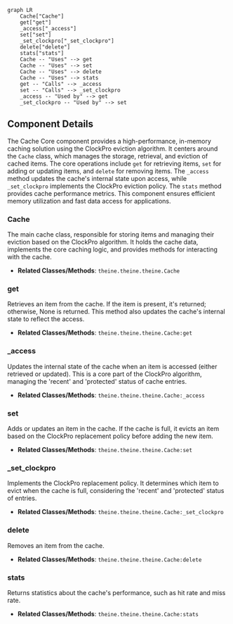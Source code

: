 ```mermaid
graph LR
    Cache["Cache"]
    get["get"]
    _access["_access"]
    set["set"]
    _set_clockpro["_set_clockpro"]
    delete["delete"]
    stats["stats"]
    Cache -- "Uses" --> get
    Cache -- "Uses" --> set
    Cache -- "Uses" --> delete
    Cache -- "Uses" --> stats
    get -- "Calls" --> _access
    set -- "Calls" --> _set_clockpro
    _access -- "Used by" --> get
    _set_clockpro -- "Used by" --> set
```

## Component Details

The Cache Core component provides a high-performance, in-memory caching solution using the ClockPro eviction algorithm. It centers around the `Cache` class, which manages the storage, retrieval, and eviction of cached items. The core operations include `get` for retrieving items, `set` for adding or updating items, and `delete` for removing items. The `_access` method updates the cache's internal state upon access, while `_set_clockpro` implements the ClockPro eviction policy. The `stats` method provides cache performance metrics. This component ensures efficient memory utilization and fast data access for applications.

### Cache
The main cache class, responsible for storing items and managing their eviction based on the ClockPro algorithm. It holds the cache data, implements the core caching logic, and provides methods for interacting with the cache.
- **Related Classes/Methods**: `theine.theine.theine.Cache`

### get
Retrieves an item from the cache. If the item is present, it's returned; otherwise, None is returned. This method also updates the cache's internal state to reflect the access.
- **Related Classes/Methods**: `theine.theine.theine.Cache:get`

### _access
Updates the internal state of the cache when an item is accessed (either retrieved or updated). This is a core part of the ClockPro algorithm, managing the 'recent' and 'protected' status of cache entries.
- **Related Classes/Methods**: `theine.theine.theine.Cache:_access`

### set
Adds or updates an item in the cache. If the cache is full, it evicts an item based on the ClockPro replacement policy before adding the new item.
- **Related Classes/Methods**: `theine.theine.theine.Cache:set`

### _set_clockpro
Implements the ClockPro replacement policy. It determines which item to evict when the cache is full, considering the 'recent' and 'protected' status of entries.
- **Related Classes/Methods**: `theine.theine.theine.Cache:_set_clockpro`

### delete
Removes an item from the cache.
- **Related Classes/Methods**: `theine.theine.theine.Cache:delete`

### stats
Returns statistics about the cache's performance, such as hit rate and miss rate.
- **Related Classes/Methods**: `theine.theine.theine.Cache:stats`
